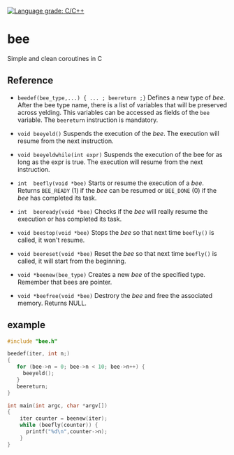 [![Language grade: C/C++](https://img.shields.io/lgtm/grade/cpp/g/rdentato/bee.svg?logo=lgtm&logoWidth=18)](https://lgtm.com/projects/g/rdentato/bee/context:cpp)
# bee

Simple and clean coroutines in C

## Reference

  - `beedef(bee_type,...) { ... ; beereturn ;}` Defines a new type of *bee*. After the bee type name, there
     is a list of variables that will be preserved across yelding. This variables can be accessed
     as fields of the `bee` variable. The `beereturn` instruction is mandatory.

  - `void beeyeld()` Suspends the execution of the *bee*. The execution will resume from the next instruction.

  - `void beeyeldwhile(int expr)` Suspends the execution of the bee for as long as the expr is true. The execution will resume from the next instruction.

  - `int  beefly(void *bee)` Starts or resume the execution of a *bee*. Returns `BEE_READY` (1) if the *bee* can be resumed or `BEE_DONE` (0) if the *bee* has completed its task.

  - `int  beeready(void *bee)` Checks if the *bee* will really resume the execution or has completed its task.

  - `void beestop(void *bee)` Stops the *bee* so that next time `beefly()` is called, it won't resume.
  - `void beereset(void *bee)` Reset the *bee* so that next time `beefly()` is called, it will start from the beginning.
  - `void *beenew(bee_type)` Creates a new *bee* of the specified type. Remember that bees are pointer.

  - `void *beefree(void *bee)` Destrory the *bee* and free the associated memory. Returns NULL.

## example

``` C
#include "bee.h"

beedef(iter, int n;)
{
   for (bee->n = 0; bee->n < 10; bee->n++) {
     beeyeld();
   }
   beereturn;
}

int main(int argc, char *argv[])
{
    iter counter = beenew(iter);
    while (beefly(counter)) {
      printf("%d\n",counter->n); 
    }
}
```
